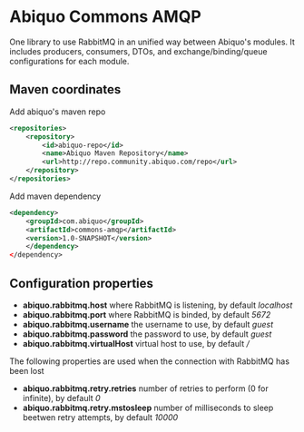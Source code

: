 Abiquo Commons AMQP
===================

One library to use RabbitMQ in an unified way between Abiquo's modules. It includes producers, consumers, DTOs, and exchange/binding/queue configurations for each module.

Maven coordinates
-----------------

Add abiquo's maven repo

```xml
<repositories>
    <repository>
        <id>abiquo-repo</id>
        <name>Abiquo Maven Repository</name>
        <url>http://repo.community.abiquo.com/repo</url>
    </repository>
</repositories>
```

Add maven dependency

```xml
<dependency>
    <groupId>com.abiquo</groupId>
    <artifactId>commons-amqp</artifactId>
    <version>1.0-SNAPSHOT</version>
    </dependency>
</dependency>
```

Configuration properties
------------------------

* **abiquo.rabbitmq.host** where RabbitMQ is listening, by default *localhost*
* **abiquo.rabbitmq.port** where RabbitMQ is binded, by default *5672*
* **abiquo.rabbitmq.username** the username to use, by default *guest*
* **abiquo.rabbitmq.password** the password to use, by default *guest*
* **abiquo.rabbitmq.virtualHost** virtual host to use, by default */*

The following properties are used when the connection with RabbitMQ has been lost

* **abiquo.rabbitmq.retry.retries** number of retries to perform (0 for infinite), by default *0* 
* **abiquo.rabbitmq.retry.mstosleep** number of milliseconds to sleep beetwen retry attempts, by default *10000*

